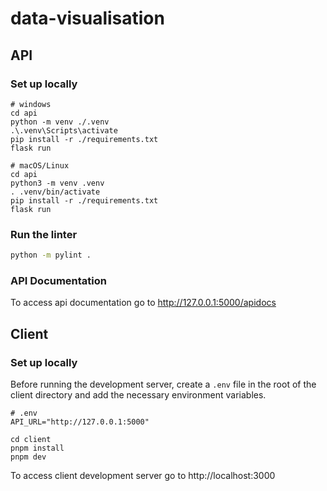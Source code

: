 # data-visualisation

## API

### Set up locally
```
# windows
cd api
python -m venv ./.venv
.\.venv\Scripts\activate
pip install -r ./requirements.txt
flask run

# macOS/Linux
cd api
python3 -m venv .venv
. .venv/bin/activate
pip install -r ./requirements.txt
flask run
```

### Run the linter
```bash
python -m pylint .
```

### API Documentation

To access api documentation go to http://127.0.0.1:5000/apidocs

## Client

### Set up locally
Before running the development server, create a `.env` file in the root of the client directory and add the necessary environment variables.
```
# .env
API_URL="http://127.0.0.1:5000"
```
```
cd client
pnpm install
pnpm dev
```

To access client development server go to http://localhost:3000
